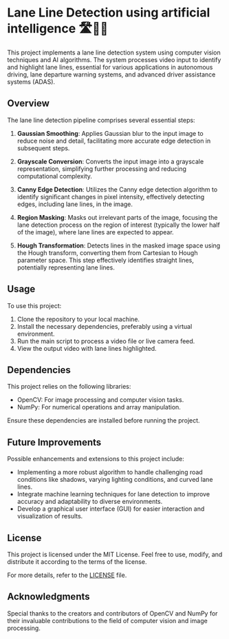 # Lane Line Detection using artificial intelligence 🛣🚗🤖

This project implements a lane line detection system using computer vision techniques and AI algorithms. The system processes video input to identify and highlight lane lines, essential for various applications in autonomous driving, lane departure warning systems, and advanced driver assistance systems (ADAS).

## Overview

The lane line detection pipeline comprises several essential steps:

1. **Gaussian Smoothing**: Applies Gaussian blur to the input image to reduce noise and detail, facilitating more accurate edge detection in subsequent steps.

2. **Grayscale Conversion**: Converts the input image into a grayscale representation, simplifying further processing and reducing computational complexity.

3. **Canny Edge Detection**: Utilizes the Canny edge detection algorithm to identify significant changes in pixel intensity, effectively detecting edges, including lane lines, in the image.

4. **Region Masking**: Masks out irrelevant parts of the image, focusing the lane detection process on the region of interest (typically the lower half of the image), where lane lines are expected to appear.

5. **Hough Transformation**: Detects lines in the masked image space using the Hough transform, converting them from Cartesian to Hough parameter space. This step effectively identifies straight lines, potentially representing lane lines.

## Usage

To use this project:

1. Clone the repository to your local machine.
2. Install the necessary dependencies, preferably using a virtual environment.
3. Run the main script to process a video file or live camera feed.
4. View the output video with lane lines highlighted.

## Dependencies

This project relies on the following libraries:

- OpenCV: For image processing and computer vision tasks.
- NumPy: For numerical operations and array manipulation.

Ensure these dependencies are installed before running the project.

## Future Improvements

Possible enhancements and extensions to this project include:

- Implementing a more robust algorithm to handle challenging road conditions like shadows, varying lighting conditions, and curved lane lines.
- Integrate machine learning techniques for lane detection to improve accuracy and adaptability to diverse environments.
- Develop a graphical user interface (GUI) for easier interaction and visualization of results.

## License

This project is licensed under the MIT License. Feel free to use, modify, and distribute it according to the terms of the license.

For more details, refer to the [LICENSE](LICENSE) file.

## Acknowledgments

Special thanks to the creators and contributors of OpenCV and NumPy for their invaluable contributions to the field of computer vision and image processing.

